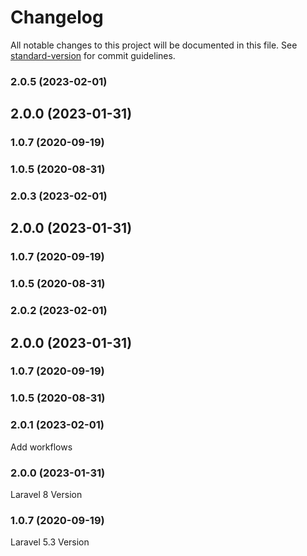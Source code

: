 # Changelog

All notable changes to this project will be documented in this file. See [standard-version](https://github.com/conventional-changelog/standard-version) for commit guidelines.

### 2.0.5 (2023-02-01)

## 2.0.0 (2023-01-31)

### 1.0.7 (2020-09-19)

### 1.0.5 (2020-08-31)

### 2.0.3 (2023-02-01)

## 2.0.0 (2023-01-31)

### 1.0.7 (2020-09-19)

### 1.0.5 (2020-08-31)

### 2.0.2 (2023-02-01)

## 2.0.0 (2023-01-31)

### 1.0.7 (2020-09-19)

### 1.0.5 (2020-08-31)

### 2.0.1 (2023-02-01)

Add workflows

### 2.0.0 (2023-01-31)

Laravel 8 Version

### 1.0.7 (2020-09-19)

Laravel 5.3 Version
